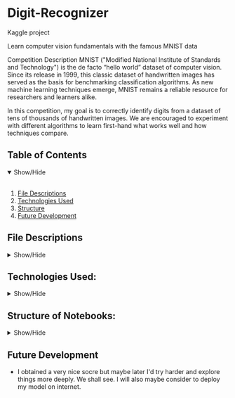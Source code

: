 # Digit-Recognizer
Kaggle project

Learn computer vision fundamentals with the famous MNIST data

Competition Description
MNIST ("Modified National Institute of Standards and Technology") is the de facto “hello world” dataset of computer vision. Since its release in 1999, this classic dataset of handwritten images has served as the basis for benchmarking classification algorithms. As new machine learning techniques emerge, MNIST remains a reliable resource for researchers and learners alike.

In this competition, my goal is to correctly identify digits from a dataset of tens of thousands of handwritten images.  We are encouraged to experiment with different algorithms to learn first-hand what works well and how techniques compare.

## Table of Contents
<details open>
<summary>Show/Hide</summary>
<br>

1. [ File Descriptions ](#File_Description)
2. [ Technologies Used ](#Technologies_Used)    
3. [ Structure ](#Structure)
4. [ Future Development ](#Executive_Summary)
</details>

## File Descriptions
<details>
<a name="File_Description"></a>
<summary>Show/Hide</summary>
<br>
  
* train.csv  - The data files train.csv and test.csv contain gray-scale images of hand-drawn digits, from zero through nine.

Each image is 28 pixels in height and 28 pixels in width, for a total of 784 pixels in total. Each pixel has a single pixel-value associated with it, indicating the lightness or darkness of that pixel, with higher numbers meaning darker. This pixel-value is an integer between 0 and 255, inclusive.

The training data set, (train.csv), has 785 columns. The first column, called "label", is the digit that was drawn by the user. The rest of the columns contain the pixel-values of the associated image.

Each pixel column in the training set has a name like pixelx, where x is an integer between 0 and 783, inclusive. To locate this pixel on the image, suppose that we have decomposed x as x = i * 28 + j, where i and j are integers between 0 and 27, inclusive. Then pixelx is located on row i and column j of a 28 x 28 matrix, (indexing by zero).

For example, pixel31 indicates the pixel that is in the fourth column from the left, and the second row from the top.

* test.csv - the test set, it's the same as the training set, except that it does not contain the "label" column.

* sample_submission.csv - The submission file should be in the following format: For each of the 28000 images in the test set, output a single line containing the ImageId and the digit you predict. For example, if you predict that the first image is of a 3, the second image is of a 7, and the third image is of a 8, then your submission file would look like:

ImageId,Label
1,3
2,7
3,8 
(27997 more lines)

The evaluation metric for this contest is the categorization accuracy, or the proportion of test images that are correctly classified. For example, a categorization accuracy of 0.97 indicates that you have correctly classified all but 3% of the images.

</details>

## Technologies Used:
<details>
<a name="Technologies_Used"></a>
<summary>Show/Hide</summary>
<br>
    
* <strong>Python</strong>
* <strong>Pandas</strong>
* <strong>Numpy</strong>
* <strong>Matplotlib</strong>
* <strong>Scikit-Learn</strong>
* <strong>Keras</strong>
* <strong>Tensorflow</strong>
</details>

## Structure of Notebooks:
<details>
<a name="Structure"></a>
<summary>Show/Hide</summary>
<br>
  
1. Import packages
2. Load data
3. Preprocessing the digit images
4. Data Viz
5. Designing Neural Network Architecture
6. Compile network
7. A quick look at our model's performance
8. Submitting our first Predictions to Kaggle
9. Adding Batch Normalization
10. Submitting our second Predictions to Kaggle
11. Data augmentation
12. Submitting our third Predictions to Kaggle
    
</details>  


<a name="Executive_Summary"></a>
## Future Development
    
* I obtained a very nice socre but maybe later I'd try harder and explore things more deeply. We shall see. I will also maybe consider to deploy my model on internet.



